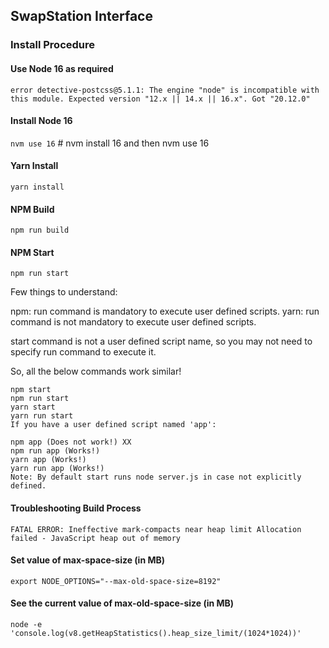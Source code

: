 ## SwapStation Interface

### Install Procedure
#### Use Node 16 as required
``` error detective-postcss@5.1.1: The engine "node" is incompatible with this module. Expected version "12.x || 14.x || 16.x". Got "20.12.0" ```

#### Install Node 16
``` nvm use 16 ``` # nvm install 16 and then nvm use 16

#### Yarn Install
``` yarn install ```

#### NPM Build
``` npm run build ```

#### NPM Start
``` npm run start ```

Few things to understand:

npm: run command is mandatory to execute user defined scripts.
yarn: run command is not mandatory to execute user defined scripts.

start command is not a user defined script name, so you may not need to specify run command to execute it.

So, all the below commands work similar!
```
npm start
npm run start
yarn start
yarn run start
If you have a user defined script named 'app':

npm app (Does not work!) XX
npm run app (Works!)
yarn app (Works!)
yarn run app (Works!)
Note: By default start runs node server.js in case not explicitly defined.
```
#### Troubleshooting Build Process
``` FATAL ERROR: Ineffective mark-compacts near heap limit Allocation failed - JavaScript heap out of memory ```

#### Set value of max-space-size (in MB)
``` export NODE_OPTIONS="--max-old-space-size=8192" ```
#### See the current value of max-old-space-size (in MB)
``` node -e 'console.log(v8.getHeapStatistics().heap_size_limit/(1024*1024))' ```